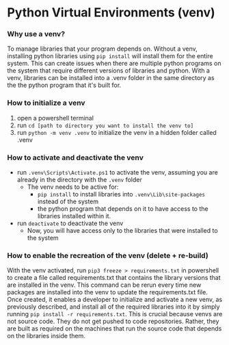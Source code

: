 # Python Virtual Environments (venv)

### Why use a venv?
To manage libraries that your program depends on. Without a venv, installing python libraries using `pip install` will install them for the entire system. This can create issues when there are multiple python programs on the system that require different versions of libraries and python. With a venv, libraries can be installed into a .venv folder in the same directory as the the python program that it's built for.

### How to initialize a venv
1. open a powershell terminal
2. run `cd [path to directory you want to install the venv to]`
3. run `python -m venv .venv` to initialize the venv in a hidden folder called .venv

### How to activate and deactivate the venv
* run `.venv\Scripts\Activate.ps1` to activate the venv, assuming you are already in the directory with the `.venv` folder
    * The venv needs to be active for: 
        * `pip install` to install libraries into `.venv\Lib\site-packages` instead of the system
        * the python program that depends on it to have access to the libraries installed within it.
* run `deactivate` to deactivate the venv
    * Now, you will have access only to the libraries that were installed to the system

### How to enable the recreation of the venv (delete + re-build)
With the venv activated, run `pip3 freeze > requirements.txt` in powershell to create a file called requirements.txt that contains the library versions that are installed in the venv. This command can be rerun every time new packages are installed into the venv to update the requirements.txt file. Once created, it enables a developer to initialize and activate a new venv, as previously described, and install all of the required libraries into it by simply running `pip install -r requirements.txt`. This is crucial because venvs are not source code. They do not get pushed to code repositories. Rather, they are built as required on the machines that run the source code that depends on the libraries inside them.